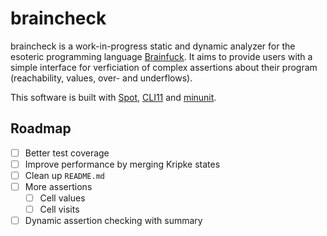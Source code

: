 # braincheck

braincheck is a work-in-progress static and dynamic analyzer for the esoteric programming language [Brainfuck](https://en.wikipedia.org/wiki/Brainfuck).
It aims to provide users with a simple interface for verficiation of complex assertions about their program (reachability, values, over- and underflows).

This software is built with [Spot](https://spot.lre.epita.fr), [CLI11](https://github.com/CLIUtils/CLI11) and [minunit](https://github.com/siu/minunit).

## Roadmap

- [ ] Better test coverage
- [ ] Improve performance by merging Kripke states
- [ ] Clean up `README.md`
- [ ] More assertions
  - [ ] Cell values
  - [ ] Cell visits
- [ ] Dynamic assertion checking with summary
